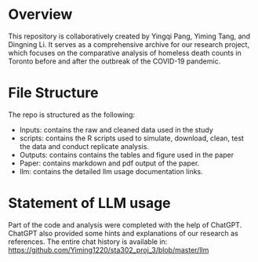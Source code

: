 # Overview
This repository is collaboratively created by Yingqi Pang, Yiming Tang, and Dingning Li. It serves as a comprehensive archive for our research project, which focuses on the comparative analysis of homeless death counts in Toronto before and after the outbreak of the COVID-19 pandemic. 

# File Structure
The repo is structured as the following:
* Inputs: contains the raw and cleaned data used in the study 
* scripts: contains the R scripts used to simulate, download, clean, test the data and conduct replicate analysis. 
* Outputs: contains contains the tables and figure used in the paper 
* Paper: contains markdown and pdf output of the paper. 
* llm: contains the detailed llm usage documentation links.

# Statement of LLM usage
Part of the code and analysis were completed with the help of ChatGPT. ChatGPT also provided some hints and explanations of our research as references. The entire chat history is available in: https://github.com/Yiming1220/sta302_proj_3/blob/master/llm
